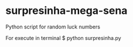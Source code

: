 # surpresinha-mega-sena
Python script for random luck numbers

For execute in terminal
$ python surpresinha.py
